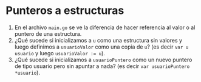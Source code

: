 # Punteros a estructuras  

1. En el archivo `main.go` se ve la diferencia de hacer referencia al valor o al puntero de una estructura.  
2. ¿Qué sucede si inicializamos a `u` como una estructura sin valores y luego definimos a `usuarioValor` como una copia de `u`? (es decir `var u usuario` y luego `usuarioValor := u`).  
3. ¿Qué sucede si inicializamos a `usuarioPuntero` como un nuevo puntero de tipo usuario pero sin apuntar a nada? (es decir `var usuarioPuntero *usuario`).  
